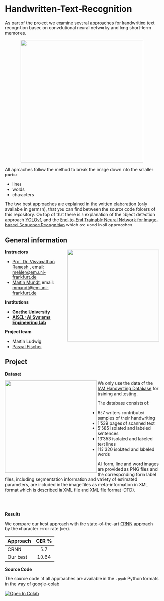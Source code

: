 # Handwritten-Text-Recognition
As part of the project we examine several approaches for handwriting text recognition based on convolutional neural networky and long short-term memories.

<p align="center">                                                                                                                    
    <img align="top" width="400" height="" src="https://upload.wikimedia.org/wikipedia/commons/8/88/Handwritten_text_recognition.jpg">
</p>

All aproaches follow the method to break the image down into the smaller parts:
* lines
* words
* characters

The two best approaches are explained in the written elaboration (only available in german), that you can find between the source code folders of this repository.
On top of that there is a explanation of the object detection approach [YOLOv1](https://arxiv.org/pdf/1506.02640.pdf), and the [End-to-End Trainable Neural Network for Image-based-Sequence Recognition](https://arxiv.org/pdf/1507.05717.pdf) which are used in all approaches.

## General information
<img align="right" width="300" height="" src="https://upload.wikimedia.org/wikipedia/commons/1/1e/Logo-Goethe-University-Frankfurt-am-Main.svg">

**Instructors**
* [Prof. Dr. Visvanathan Ramesh ](http://www.ccc.cs.uni-frankfurt.de/people/), email: mehler@em.uni-frankfurt.de
* [Martin Mundt](https://martin-mundt.com/), email: mmundt@em.uni-frankfurt.de

**Institutions**
* **[Goethe University](http://www.informatik.uni-frankfurt.de/index.php/en/)**
* **[AISEL: AI Systems Engineering Lab](http://www.ccc.cs.uni-frankfurt.de/aisel-ai-systems-engineering-lab/)**

**Project team**
* Martin Ludwig
* [Pascal Fischer](https://github.com/Psarpei)


## Project

**Dataset**

<img align="left" width="300" height="" src="https://fki.tic.heia-fr.ch/static/img/a01-122.jpg">

We only use the data of the [IAM Handwriting Database](https://fki.tic.heia-fr.ch/databases/iam-handwriting-database) for training and testing.

The database consists of:

* 657 writers contributed samples of their handwriting
* 1'539 pages of scanned text
* 5'685 isolated and labeled sentences
* 13'353 isolated and labeled text lines
* 115'320 isolated and labeled words

All form, line and word images are provided as PNG files and the corresponding form label files, including segmentation information and variety of estimated parameters, are included in the image files as meta-information in XML format which is described in XML file and XML file format (DTD).

<br/><br/>

**Results**

We compare our best approach with the state-of-the-art [CRNN](https://arxiv.org/pdf/1507.05717.pdf) approach by the character error rate (cer).

| Approach | CER % |
| ---------|:-----:| 
| CRNN     | 5.7   |
| Our best | 10.64 |

**Source Code**

The source code of all approaches are available in the `.pynb` Python formats in the way of google-colab

<a href="https://colab.research.google.com/github/Psarpei/Handwritten-Text-Recognition/blob/master/Handwritten%20Text%20Recognition/Line%20Detection%20From%20Text/LINE_DETECTION.ipynb">
  <img src="https://colab.research.google.com/assets/colab-badge.svg" alt="Open In Colab"/>
</a>

